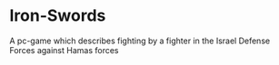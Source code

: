 # Iron-Swords
A pc-game which describes fighting by a fighter in the Israel Defense Forces against Hamas forces
